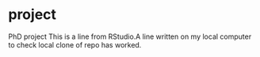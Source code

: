 # project
PhD project
This is a line from RStudio.A line written on my local computer to check local clone of repo has worked. 
